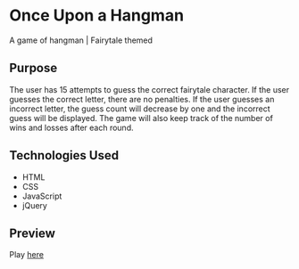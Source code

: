 # Once Upon a Hangman
A game of hangman | Fairytale themed

## Purpose
The user has 15 attempts to guess the correct fairytale character. If the user guesses the correct letter, there are no penalties. If the user guesses an incorrect letter, the guess count will decrease by one and the incorrect guess will be displayed. The game will also keep track of the number of wins and losses after each round. 

## Technologies Used
* HTML
* CSS
* JavaScript
* jQuery

## Preview
Play [here](https://chiaramdelucia.github.io/Hangman-Game/)
